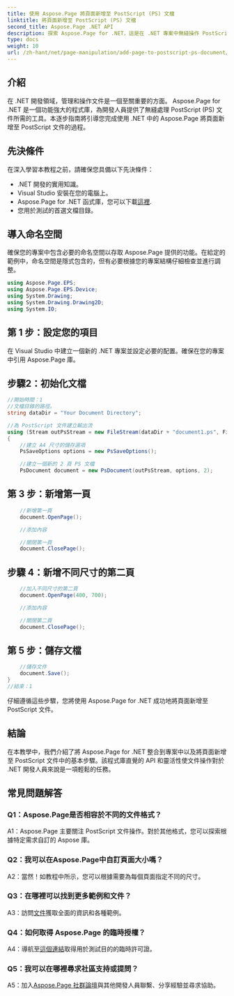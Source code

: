 ```yaml
---
title: 使用 Aspose.Page 將頁面新增至 PostScript (PS) 文檔
linktitle: 將頁面新增至 PostScript (PS) 文檔
second_title: Aspose.Page .NET API
description: 探索 Aspose.Page for .NET，這是在 .NET 專案中無縫操作 PostScript 文件的終極解決方案。
type: docs
weight: 10
url: /zh-hant/net/page-manipulation/add-page-to-postscript-ps-document/
---
```

## 介紹

在 .NET 開發領域，管理和操作文件是一個至關重要的方面。 Aspose.Page for .NET 是一個功能強大的程式庫，為開發人員提供了無縫處理 PostScript (PS) 文件所需的工具。本逐步指南將引導您完成使用 .NET 中的 Aspose.Page 將頁面新增至 PostScript 文件的過程。

## 先決條件

在深入學習本教程之前，請確保您具備以下先決條件：

- .NET 開發的實用知識。
- Visual Studio 安裝在您的電腦上。
-  Aspose.Page for .NET 函式庫，您可以下載[這裡](https://releases.aspose.com/page/net/).
- 您用於測試的首選文檔目錄。

## 導入命名空間

確保您的專案中包含必要的命名空間以存取 Aspose.Page 提供的功能。在給定的範例中，命名空間是隱式包含的，但有必要根據您的專案結構仔細檢查並進行調整。

```csharp
using Aspose.Page.EPS;
using Aspose.Page.EPS.Device;
using System.Drawing;
using System.Drawing.Drawing2D;
using System.IO;
```

## 第 1 步：設定您的項目

在 Visual Studio 中建立一個新的 .NET 專案並設定必要的配置。確保在您的專案中引用 Aspose.Page 庫。

## 步驟2：初始化文檔

```csharp
//開始時間：1
//文檔目錄的路徑。
string dataDir = "Your Document Directory";

//為 PostScript 文件建立輸出流
using (Stream outPsStream = new FileStream(dataDir + "document1.ps", FileMode.Create))
{
    //建立 A4 尺寸的儲存選項
    PsSaveOptions options = new PsSaveOptions();

    //建立一個新的 2 頁 PS 文檔
    PsDocument document = new PsDocument(outPsStream, options, 2);
```

## 第 3 步：新增第一頁

```csharp
    //新增第一頁
    document.OpenPage();

    //添加內容

    //關閉第一頁
    document.ClosePage();
```

## 步驟 4：新增不同尺寸的第二頁

```csharp
    //加入不同尺寸的第二頁
    document.OpenPage(400, 700);

    //添加內容

    //關閉第二頁
    document.ClosePage();
```

## 第 5 步：儲存文檔

```csharp
    //儲存文件
    document.Save();
}
//結束：1
```

仔細遵循這些步驟，您將使用 Aspose.Page for .NET 成功地將頁面新增至 PostScript 文件。

## 結論

在本教學中，我們介紹了將 Aspose.Page for .NET 整合到專案中以及將頁面新增至 PostScript 文件中的基本步驟。該程式庫直覺的 API 和靈活性使文件操作對於 .NET 開發人員來說是一項輕鬆的任務。

## 常見問題解答

### Q1：Aspose.Page是否相容於不同的文件格式？

A1：Aspose.Page 主要關注 PostScript 文件操作。對於其他格式，您可以探索根據特定需求自訂的 Aspose 庫。

### Q2：我可以在Aspose.Page中自訂頁面大小嗎？

A2：當然！如教程中所示，您可以根據需要為每個頁面指定不同的尺寸。

### Q3：在哪裡可以找到更多範例和文件？

 A3：訪問[文件](https://reference.aspose.com/page/net/)獲取全面的資訊和各種範例。

### Q4：如何取得 Aspose.Page 的臨時授權？

 A4：導航至[這個連結](https://purchase.aspose.com/temporary-license/)取得用於測試目的的臨時許可證。

### Q5：我可以在哪裡尋求社區支持或提問？

 A5：加入[Aspose.Page 社群論壇](https://forum.aspose.com/c/page/39)與其他開發人員聯繫、分享經驗並尋求協助。